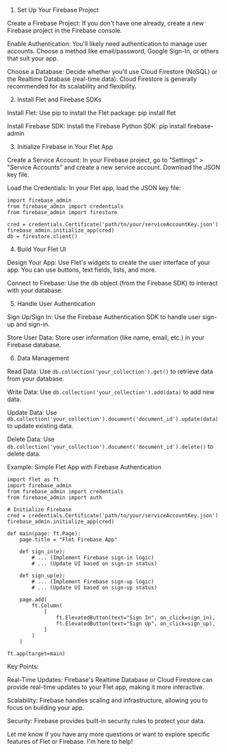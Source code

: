 1. Set Up Your Firebase Project <Done>

Create a Firebase Project: If you don't have one already, create a new Firebase project in the Firebase console.

Enable Authentication: You'll likely need authentication to manage user accounts. Choose a method like email/password, Google Sign-In, or others that suit your app.

Choose a Database: Decide whether you'll use Cloud Firestore (NoSQL) or the Realtime Database (real-time data). Cloud Firestore is generally recommended for its scalability and flexibility.

2. Install Flet and Firebase SDKs <Done>

Install Flet: Use pip to install the Flet package: pip install flet

Install Firebase SDK: Install the Firebase Python SDK: pip install firebase-admin

3. Initialize Firebase in Your Flet App <Done>

Create a Service Account: In your Firebase project, go to "Settings" > "Service Accounts" and create a new service account. Download the JSON key file.

Load the Credentials: In your Flet app, load the JSON key file:
```
import firebase_admin
from firebase_admin import credentials
from firebase_admin import firestore

cred = credentials.Certificate('path/to/your/serviceAccountKey.json')
firebase_admin.initialize_app(cred)
db = firestore.client()
```

4. Build Your Flet UI

Design Your App: Use Flet's widgets to create the user interface of your app. You can use buttons, text fields, lists, and more.

Connect to Firebase: Use the db object (from the Firebase SDK) to interact with your database.

5. Handle User Authentication

Sign Up/Sign In: Use the Firebase Authentication SDK to handle user sign-up and sign-in.

Store User Data: Store user information (like name, email, etc.) in your Firebase database.

6. Data Management

Read Data: Use ``db.collection('your_collection').get()`` to retrieve data from your database.

Write Data: Use ``db.collection('your_collection').add(data)`` to add new data.

Update Data: Use ``db.collection('your_collection').document('document_id').update(data)`` to update existing data.

Delete Data: Use ``db.collection('your_collection').document('document_id').delete()`` to delete data.

Example: Simple Flet App with Firebase Authentication

```
import flet as ft
import firebase_admin
from firebase_admin import credentials
from firebase_admin import auth

# Initialize Firebase
cred = credentials.Certificate('path/to/your/serviceAccountKey.json')
firebase_admin.initialize_app(cred)

def main(page: ft.Page):
    page.title = "Flet Firebase App"

    def sign_in(e):
        # ... (Implement Firebase sign-in logic)
        # ... (Update UI based on sign-in status)

    def sign_up(e):
        # ... (Implement Firebase sign-up logic)
        # ... (Update UI based on sign-up status)

    page.add(
        ft.Column(
            [
                ft.ElevatedButton(text="Sign In", on_click=sign_in),
                ft.ElevatedButton(text="Sign Up", on_click=sign_up),
            ]
        )
    )

ft.app(target=main)
```

Key Points:

Real-Time Updates: Firebase's Realtime Database or Cloud Firestore can provide real-time updates to your Flet app, making it more interactive.

Scalability: Firebase handles scaling and infrastructure, allowing you to focus on building your app.

Security: Firebase provides built-in security rules to protect your data.

Let me know if you have any more questions or want to explore specific features of Flet or Firebase. I'm here to help!